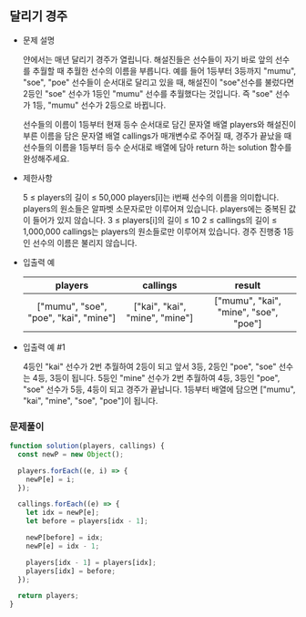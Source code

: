 ## 달리기 경주

- 문제 설명

  얀에서는 매년 달리기 경주가 열립니다. 해설진들은 선수들이 자기 바로 앞의 선수를 추월할 때 추월한 선수의 이름을 부릅니다. 예를 들어 1등부터 3등까지 "mumu", "soe", "poe" 선수들이 순서대로 달리고 있을 때, 해설진이 "soe"선수를 불렀다면 2등인 "soe" 선수가 1등인 "mumu" 선수를 추월했다는 것입니다. 즉 "soe" 선수가 1등, "mumu" 선수가 2등으로 바뀝니다.

  선수들의 이름이 1등부터 현재 등수 순서대로 담긴 문자열 배열 players와 해설진이 부른 이름을 담은 문자열 배열 callings가 매개변수로 주어질 때, 경주가 끝났을 때 선수들의 이름을 1등부터 등수 순서대로 배열에 담아 return 하는 solution 함수를 완성해주세요.

- 제한사항

  5 ≤ players의 길이 ≤ 50,000
  players[i]는 i번째 선수의 이름을 의미합니다.
  players의 원소들은 알파벳 소문자로만 이루어져 있습니다.
  players에는 중복된 값이 들어가 있지 않습니다.
  3 ≤ players[i]의 길이 ≤ 10
  2 ≤ callings의 길이 ≤ 1,000,000
  callings는 players의 원소들로만 이루어져 있습니다.
  경주 진행중 1등인 선수의 이름은 불리지 않습니다.

- 입출력 예

  |                players                |            callings            |                result                 |
  | :-----------------------------------: | :----------------------------: | :-----------------------------------: |
  | ["mumu", "soe", "poe", "kai", "mine"] | ["kai", "kai", "mine", "mine"] | ["mumu", "kai", "mine", "soe", "poe"] |

- 입출력 예 #1

  4등인 "kai" 선수가 2번 추월하여 2등이 되고 앞서 3등, 2등인 "poe", "soe" 선수는 4등, 3등이 됩니다. 5등인 "mine" 선수가 2번 추월하여 4등, 3등인 "poe", "soe" 선수가 5등, 4등이 되고 경주가 끝납니다. 1등부터 배열에 담으면 ["mumu", "kai", "mine", "soe", "poe"]이 됩니다.

### 문제풀이

```jsx
function solution(players, callings) {
  const newP = new Object();

  players.forEach((e, i) => {
    newP[e] = i;
  });

  callings.forEach((e) => {
    let idx = newP[e];
    let before = players[idx - 1];

    newP[before] = idx;
    newP[e] = idx - 1;

    players[idx - 1] = players[idx];
    players[idx] = before;
  });

  return players;
}
```
